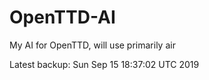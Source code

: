 # OpenTTD-AI
My AI for OpenTTD, will use primarily air

Latest backup: Sun Sep 15 18:37:02 UTC 2019

